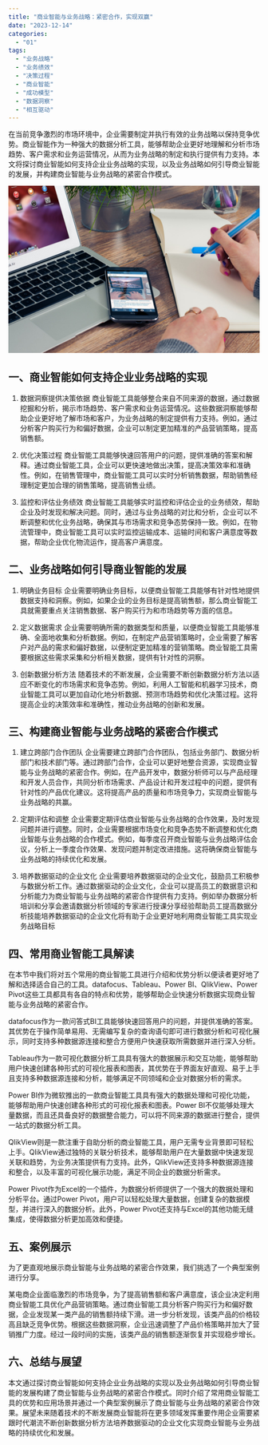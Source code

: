 ```yaml
---
title: "商业智能与业务战略：紧密合作，实现双赢"
date: "2023-12-14"
categories: 
  - "01"
tags: 
  - "业务战略"
  - "业务绩效"
  - "决策过程"
  - "商业智能"
  - "成功模型"
  - "数据洞察"
  - "相互驱动"
---
```


在当前竞争激烈的市场环境中，企业需要制定并执行有效的业务战略以保持竞争优势。商业智能作为一种强大的数据分析工具，能够帮助企业更好地理解和分析市场趋势、客户需求和业务运营情况，从而为业务战略的制定和执行提供有力支持。本文将探讨商业智能如何支持企业业务战略的实现，以及业务战略如何引导商业智能的发展，并构建商业智能与业务战略的紧密合作模式。

![](images/1697699477-office-620817-scaled.jpg)

## 一、商业智能如何支持企业业务战略的实现

1. 数据洞察提供决策依据 商业智能工具能够整合来自不同来源的数据，通过数据挖掘和分析，揭示市场趋势、客户需求和业务运营情况。这些数据洞察能够帮助企业更好地了解市场和客户，为业务战略的制定提供有力支持。例如，通过分析客户购买行为和偏好数据，企业可以制定更加精准的产品营销策略，提高销售额。
    
2. 优化决策过程 商业智能工具能够快速回答用户的问题，提供准确的答案和解释。通过商业智能工具，企业可以更快速地做出决策，提高决策效率和准确性。例如，在销售管理中，商业智能工具可以实时分析销售数据，帮助销售经理制定更加合理的销售策略，提高销售业绩。
    
3. 监控和评估业务绩效 商业智能工具能够实时监控和评估企业的业务绩效，帮助企业及时发现和解决问题。同时，通过与业务战略的对比和分析，企业可以不断调整和优化业务战略，确保其与市场需求和竞争态势保持一致。例如，在物流管理中，商业智能工具可以实时监控运输成本、运输时间和客户满意度等数据，帮助企业优化物流运作，提高客户满意度。
    

## 二、业务战略如何引导商业智能的发展

1. 明确业务目标 企业需要明确业务目标，以便商业智能工具能够有针对性地提供数据支持和洞察。例如，如果企业的业务目标是提高销售额，那么商业智能工具就需要重点关注销售数据、客户购买行为和市场趋势等方面的信息。
    
2. 定义数据需求 企业需要明确所需的数据类型和质量，以便商业智能工具能够准确、全面地收集和分析数据。例如，在制定产品营销策略时，企业需要了解客户对产品的需求和偏好数据，以便制定更加精准的营销策略。商业智能工具需要根据这些需求采集和分析相关数据，提供有针对性的洞察。
    
3. 创新数据分析方法 随着技术的不断发展，企业需要不断创新数据分析方法以适应不断变化的市场需求和竞争态势。例如，利用人工智能和机器学习技术，商业智能工具可以更加自动化地分析数据、预测市场趋势和优化决策过程。这将提高企业的决策效率和准确性，推动业务战略的创新和发展。
    

## 三、构建商业智能与业务战略的紧密合作模式

1. 建立跨部门合作团队 企业需要建立跨部门合作团队，包括业务部门、数据分析部门和技术部门等。通过跨部门合作，企业可以更好地整合资源，实现商业智能与业务战略的紧密合作。例如，在产品开发中，数据分析师可以与产品经理和开发人员合作，共同分析市场需求、产品设计和开发过程中的问题，提供有针对性的产品优化建议。这将提高产品的质量和市场竞争力，实现商业智能与业务战略的共赢。
    
2. 定期评估和调整 企业需要定期评估商业智能与业务战略的合作效果，及时发现问题并进行调整。同时，企业需要根据市场变化和竞争态势不断调整和优化商业智能与业务战略的合作模式。例如，每季度召开商业智能与业务战略评估会议，分析上一季度合作效果、发现问题并制定改进措施。这将确保商业智能与业务战略的持续优化和发展。
    
3. 培养数据驱动的企业文化 企业需要培养数据驱动的企业文化，鼓励员工积极参与数据分析工作。通过数据驱动的企业文化，企业可以提高员工的数据意识和分析能力为商业智能与业务战略的紧密合作提供有力支持。例如举办数据分析培训和分享会邀请数据分析领域的专家进行授课分享经验帮助员工提高数据分析技能培养数据驱动的企业文化将有助于企业更好地利用商业智能工具实现业务战略目标
    

## 四、常用商业智能工具解读

在本节中我们将对五个常用的商业智能工具进行介绍和优势分析以便读者更好地了解和选择适合自己的工具。datafocus、Tableau、Power BI、QlikView、Power Pivot这些工具都具有各自的特点和优势，能够帮助企业快速分析数据实现商业智能与业务战略的紧密合作。

datafocus作为一款问答式BI工具能够快速回答用户的问题，并提供准确的答案。其优势在于操作简单易用、无需编写复杂的查询语句即可进行数据分析和可视化展示，同时支持多种数据源连接和整合方便用户快速获取所需数据并进行深入分析。

Tableau作为一款可视化数据分析工具具有强大的数据展示和交互功能，能够帮助用户快速创建各种形式的可视化报表和图表，其优势在于界面友好直观、易于上手且支持多种数据源连接和分析，能够满足不同领域和企业对数据分析的需求。

Power BI作为微软推出的一款商业智能工具具有强大的数据处理和可视化功能，能够帮助用户快速创建各种形式的可视化报表和图表。Power BI不仅能够处理大量数据，而且还具备良好的数据整合能力，可以将不同来源的数据进行整合，提供一站式的数据分析工具。

QlikView则是一款注重于自助分析的商业智能工具，用户无需专业背景即可轻松上手。QlikView通过独特的关联分析技术，能够帮助用户在大量数据中快速发现关联和趋势，为业务决策提供有力支持。此外，QlikView还支持多种数据源连接和整合，以及丰富的可视化展示功能，满足不同企业的数据分析需求。

Power Pivot作为Excel的一个插件，为数据分析师提供了一个强大的数据处理和分析平台。通过Power Pivot，用户可以轻松处理大量数据，创建复杂的数据模型，并进行深入的数据分析。此外，Power Pivot还支持与Excel的其他功能无缝集成，使得数据分析更加高效和便捷。

## 五、案例展示

为了更直观地展示商业智能与业务战略的紧密合作效果，我们挑选了一个典型案例进行分享。

某电商企业面临激烈的市场竞争，为了提高销售额和客户满意度，该企业决定利用商业智能工具优化产品营销策略。通过商业智能工具分析客户购买行为和偏好数据，企业发现某一类产品的销售额持续下滑。进一步分析发现，该类产品的价格较高且缺乏竞争优势。根据这些数据洞察，企业迅速调整了产品价格策略并加大了营销推广力度。经过一段时间的实施，该类产品的销售额逐渐恢复并实现稳步增长。

## 六、总结与展望

本文通过探讨商业智能如何支持企业业务战略的实现以及业务战略如何引导商业智能的发展构建了商业智能与业务战略的紧密合作模式。同时介绍了常用商业智能工具的优势和应用场景并通过一个典型案例展示了商业智能与业务战略的紧密合作效果。展望未来随着技术的不断发展商业智能将在更多领域发挥重要作用企业需要紧跟时代潮流不断创新数据分析方法培养数据驱动的企业文化实现商业智能与业务战略的持续优化和发展。
